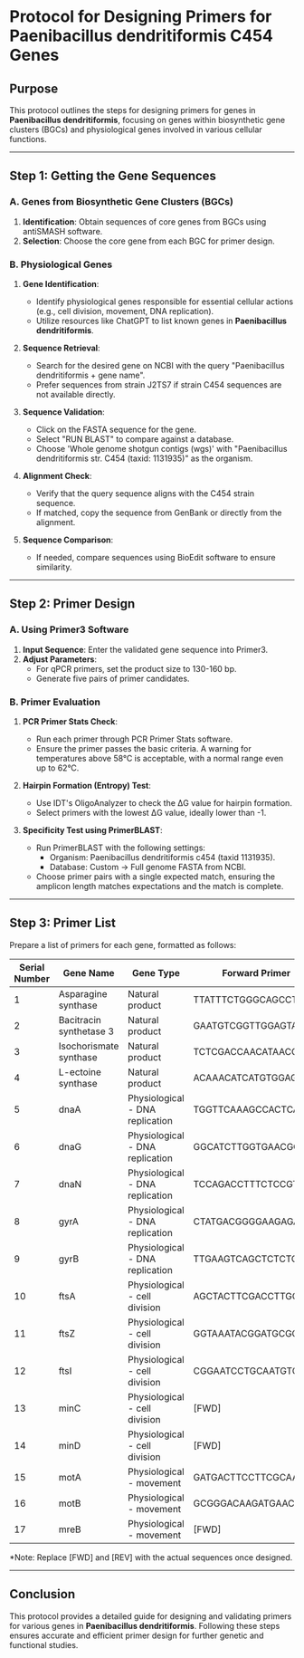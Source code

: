 # Protocol for Designing Primers for **Paenibacillus dendritiformis C454** Genes

## Purpose
This protocol outlines the steps for designing primers for genes in **Paenibacillus dendritiformis**, focusing on genes within biosynthetic gene clusters (BGCs) and physiological genes involved in various cellular functions.

---

## Step 1: Getting the Gene Sequences

### A. Genes from Biosynthetic Gene Clusters (BGCs)
1. **Identification**: Obtain sequences of core genes from BGCs using antiSMASH software.
2. **Selection**: Choose the core gene from each BGC for primer design.

### B. Physiological Genes
1. **Gene Identification**:
   - Identify physiological genes responsible for essential cellular actions (e.g., cell division, movement, DNA replication).
   - Utilize resources like ChatGPT to list known genes in **Paenibacillus dendritiformis**.
   
2. **Sequence Retrieval**:
   - Search for the desired gene on NCBI with the query "Paenibacillus dendritiformis + gene name".
   - Prefer sequences from strain J2TS7 if strain C454 sequences are not available directly.
   
3. **Sequence Validation**:
   - Click on the FASTA sequence for the gene.
   - Select "RUN BLAST" to compare against a database.
   - Choose 'Whole genome shotgun contigs (wgs)' with "Paenibacillus dendritiformis str. C454 (taxid: 1131935)" as the organism.
   
4. **Alignment Check**:
   - Verify that the query sequence aligns with the C454 strain sequence.
   - If matched, copy the sequence from GenBank or directly from the alignment.

5. **Sequence Comparison**:
   - If needed, compare sequences using BioEdit software to ensure similarity.

---

## Step 2: Primer Design

### A. Using Primer3 Software
1. **Input Sequence**: Enter the validated gene sequence into Primer3.
2. **Adjust Parameters**:
   - For qPCR primers, set the product size to 130-160 bp.
   - Generate five pairs of primer candidates.

### B. Primer Evaluation
1. **PCR Primer Stats Check**:
   - Run each primer through PCR Primer Stats software.
   - Ensure the primer passes the basic criteria. A warning for temperatures above 58°C is acceptable, with a normal range even up to 62°C.

2. **Hairpin Formation (Entropy) Test**:
   - Use IDT's OligoAnalyzer to check the ΔG value for hairpin formation.
   - Select primers with the lowest ΔG value, ideally lower than -1.

3. **Specificity Test using PrimerBLAST**:
   - Run PrimerBLAST with the following settings:
     - Organism: Paenibacillus dendritiformis c454 (taxid 1131935).
     - Database: Custom -> Full genome FASTA from NCBI.
   - Choose primer pairs with a single expected match, ensuring the amplicon length matches expectations and the match is complete.

---

## Step 3: Primer List

Prepare a list of primers for each gene, formatted as follows:

| Serial Number | Gene Name                   | Gene Type           | Forward Primer             | Reverse Primer             |
|---------------|-----------------------------|---------------------|----------------------------|----------------------------|
| 1             | Asparagine synthase         | Natural product | TTATTTCTGGGCAGCCTCCA       | GCTGGTCTGCTAATTCGTCC       |
| 2             | Bacitracin synthetase 3     | Natural product | GAATGTCGGTTGGAGTACGC       | TTCCTCCTCCGTGAGCATTT       |
| 3             | Isochorismate synthase      | Natural product | TCTCGACCAACATAACCGGG       | ATAGTACGCCCGATCGAAGG       |
| 4             | L-ectoine synthase          | Natural product | ACAAACATCATGTGGAGGCG       | TCTGGCTCTTTCCTCTCAGC       |
| 5             | dnaA                        | Physiological - DNA replication | TGGTTCAAAGCCACTCAAGC | TCCACCTGATTGCCCGTAAT |
| 6             | dnaG                        | Physiological - DNA replication | GGCATCTTGGTGAACGGTTT | TATGGAGGCAGCGACTTTCT |
| 7             | dnaN                        | Physiological - DNA replication | TCCAGACCTTTCTCCGTTCC | GTGGAAATGGCAAAGACCGT |
| 8             | gyrA                        | Physiological - DNA replication | CTATGACGGGGAAGAGACGG | CGCCTGAATGCCATCAATGA |
| 9             | gyrB                        | Physiological - DNA replication | TTGAAGTCAGCTCTCTCCCG | AGATTTTCCCCTTGAGCGGA |
| 10            | ftsA                        | Physiological - cell division | AGCTACTTCGACCTTGCCAA   | GCGGACGACTTTGAACACTT   |
| 11            | ftsZ                        | Physiological - cell division | GGTAAATACGGATGCGCAGG   | AGTTCACGGGACTCTTCAGC |
| 12            | ftsI                        | Physiological - cell division | CGGAATCCTGCAATGTCGTC | GGCATAACGGGTTGAAGCAT |
| 13            | minC                        | Physiological - cell division | [FWD] | [REV] |
| 14            | minD                        | Physiological - cell division | [FWD] | [REV] |
| 15            | motA                        | Physiological - movement | GATGACTTCCTTCGCAACGG | CCTGGGAAAAGATAAGCGCG |
| 16            | motB                        | Physiological - movement | GCGGGACAAGATGAACGAAT | GACTTGAGGCTTGCTTTCCC |
| 17            | mreB                        | Physiological - movement | [FWD] | [REV] |

*Note: Replace [FWD] and [REV] with the actual sequences once designed.

---

## Conclusion

This protocol provides a detailed guide for designing and validating primers for various genes in **Paenibacillus dendritiformis**. Following these steps ensures accurate and efficient primer design for further genetic and functional studies.
